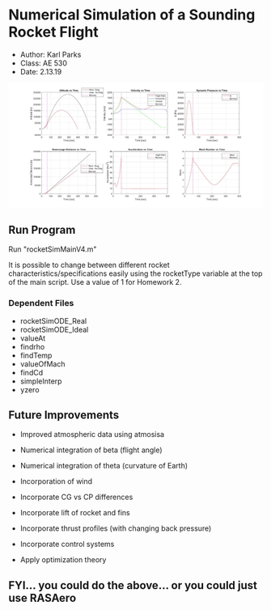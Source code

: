 # Numerical Simulation of a Sounding Rocket Flight

* Author: Karl Parks
* Class: AE 530
* Date: 2.13.19

![Screenshot](karl_hw2_6plots_v5.jpg?raw=true)

## Run Program

Run "rocketSimMainV4.m"

It is possible to change between different rocket characteristics/specifications easily using the rocketType variable at the top of the main script. Use a value of 1 for Homework 2.

### Dependent Files
* rocketSimODE_Real
* rocketSimODE_Ideal
* valueAt
* findrho
* findTemp
* valueOfMach
* findCd
* simpleInterp
* yzero

## Future Improvements
* Improved atmospheric data using atmosisa
* Numerical integration of beta (flight angle)
* Numerical integration of theta (curvature of Earth)
* Incorporation of wind
* Incorporate CG vs CP differences
* Incorporate lift of rocket and fins
* Incorporate thrust profiles (with changing back pressure)  
* Incorporate control systems

* Apply optimization theory

## FYI... you could do the above... or you could just use RASAero

